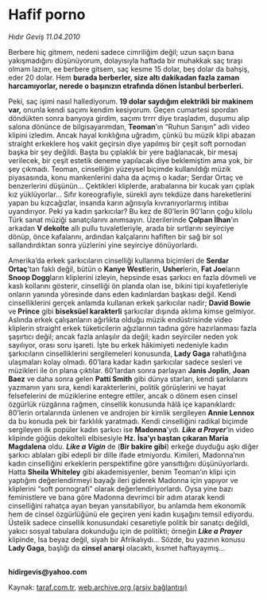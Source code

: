 # Hafif porno

*Hıdır Geviş 11.04.2010*

<div class="yazi"><p>Berbere hiç gitmem, nedeni sadece cimriliğim değil; uzun saçın bana yakışmadığını düşünüyorum, dolayısıyla haftada bir muhakkak saç tıraşı olmam lazım, ee berbere gitsem, saç kesme 15 dolar, beş dolar da bahşiş, eder 20 dolar. Hem <b>burada berberler, size altı dakikadan fazla zaman harcamıyorlar, nerede o başınızın etrafında dönen İstanbul berberleri.</b></p>
<p>Peki, saç işimi nasıl hallediyorum. <b>19 dolar saydığım elektrikli bir makinem var,</b> onunla kendi saçımı kendim kesiyorum. Geçen cumartesi spordan döndükten sonra banyoya girdim, saçımı trrrr diye tıraşladım, duşumu alıp salona dönünce de bilgisayarımdan, <b>Teoman</b>’ın “Ruhun Sarışın” adlı video klipini izledim. Ancak hayal kırıklığına uğradım, çünkü bu müzik klipi abazan straight erkeklere hoş vakit geçirsin diye yapılmış bir çeşit soft pornodan başka bir şey değildi. Başta bu çıplaklık bir yere bağlanacak, bir mesaj verilecek, bir çeşit estetik deneme yapılacak diye beklemiştim ama yok, bir şey çıkmadı. Teoman, cinselliğin yüzeysel biçimde kullanıldığı müzik piyasasında, konu mankenlerini daha da açmış o kadar; Serdar Ortaç ve benzerlerini düşünün... Çektikleri kliplerde, arabalarına bir kucak yarı çıplak kız yüklüyorlar... Sıfır koreografiyle, sürekli aynı tekdüze dans hareketlerini yapan bu kızcağızlar, insanda karın ağrısıyla kıvranıyorlarmış intibaı uyandırıyor. Peki ya kadın şarkıcılar? Bu kez de 80’lerin 90’ların çoğu kilolu Türk sanat müziği sanatçılarını anımsayın. Üzerilerinde <b>Çolpan İlhan</b>’ın arkadan <b>V dekolte</b> allı pullu tuvaletleriyle, arada bir sırtlarını seyirciye dönüp, önce kafalarını, ardından kalçalarını hafiften bir sağ bir sol sallandırdıktan sonra yüzlerini yine seyirciye dönüyorlardı. </p>
<p>Amerika’da erkek şarkıcıların cinselliği kullanma biçimleri de <b>Serdar Ortaç</b>’tan faklı değil, bütün o <b>Kanye West</b>lerin, <b>Usher</b>lerin, <b>Fat Joe</b>ların <b>Snoop Dogg</b>ların kliplerini izleyin, hepsinde esas şarkıcı en fazla dövmeli ve kaslı kollarını gösterir, cinselliği ön planda olan ise, bikini tipi kıyafetleriyle onların yanında yöresinde dans eden kadınlardan başkası değil. Kendi cinselliklerini gerçek anlamda kullanan erkek şarkıcılar nadir; <b>David Bowie </b>ve<b> Prince</b> gibi <b>biseksüel karakterli</b> şarkıcılar dışında aklıma kimse gelmiyor. Aslında erkek çalışanların ağırlıkta olduğu müzik endüstrisinde video kliplerin straight erkek tüketicilerin ağızlarının tadına göre hazırlanması fazla şaşırtıcı değil; ancak fazla anlaşılır da değil; kadın seyirciler neden yok sayılıyor, orası soru işareti. İşte bu erkek hâkimiyeti nedeniyle kadın şarkıcıların cinselliklerini sergilemeleri konusunda, <b>Lady Gaga</b> rahatlığına ulaşmaları kolay olmadı. 60’lara kadar kadın şarkıcılar sadece sesleri ve müzikleri ile ön plana çıktılar. 60’lardan sonra parlayan <b>Janis Joplin</b>, <b>Joan Baez</b> ve daha sonra gelen <b>Patti Smith</b> gibi dünya starları, kendi şarkılarını yazmanın yanı sıra, kendi karakterlerini, politik görüşlerini ve hayat felsefelerini de müziklerine entegre ettiler, ancak o dönem esen cinsel özgürlük rüzgârına rağmen, cinsellik konusunda hâlâ içe kapanıklardı: 80’lerin ortalarında ünlenen ve androjen bir kimlik sergileyen <b>Annie Lennox </b>da bu konuda pek bir farklılık yaratmadı. Kendi cinselliğini radikal biçimde sergileyen ilk popüler kadın şarkıcı ise <b>Madonna</b>’ydı. <b><i>Like a Prayer</i></b>’in video klipinde göğüs dekolteli elbisesiyle <b>Hz.</b> <b>İsa’yı baştan çıkaran Maria Magdalena</b> oldu. <b><i>Like a Vigin</i></b> de (<b>Bir bakire gibi</b>) erkeğe duyduğu aşkı diğer şarkıcı ablaları gibi edepli bir dille ifade etmiyordu. Kimileri, Madonna’nın kadın cinselliğini erkeklerin perspektifine göre yansıttığını düşünüyorlardı. Hatta <b>Sheila Whiteley</b> gibi akademisyenler, benim Teoman’ın klipi için yaptığım değerlendirmeyi bayağı ileri giderek Madonna için yapıyor ve kliplerini “soft pornografi” olarak değerlendiriyorlardı. Oysa yine bazı feministlere ve bana göre Madonna devrimci bir adım atarak kendi cinselliğini rahatça ayan beyan yansıtabiliyor, bu anlamda hem ekonomik hem de cinsel özgürlüğünü ele geçiren yeni kadın kuşağını temsil ediyordu. Üstelik sadece cinsellik konusundaki cesaretiyle politik bir sanatçı değildi, yakıcı sosyal tabulara dokunduğu için de politikti; örneğin <b><i>Like a Prayer</i></b> klipinde, İsa beyaz değil, siyah bir Afrikalıydı... Sözde, bu yazının konusu <b>Lady Gaga</b>, başlığı da <b>cinsel anarşi</b> olacaktı, kısmet haftayaymış...</p>
<p><b><br/>hidirgevis@yahoo.com</b></p></div>

Kaynak: [taraf.com.tr](http://www.taraf.com.tr:80/makale/10837.htm), [web.archive.org (arşiv bağlantısı)](http://web.archive.org/web/20100414231818/http://www.taraf.com.tr:80/makale/10837.htm)
